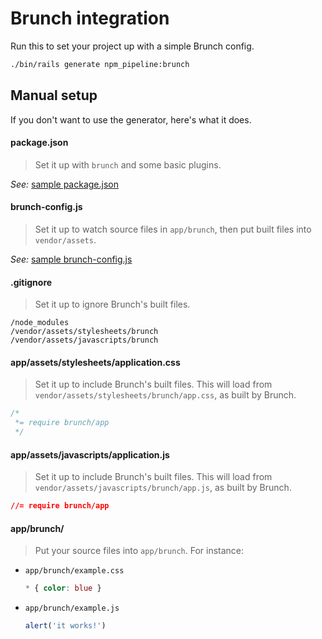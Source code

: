 # Brunch integration

Run this to set your project up with a simple Brunch config.

```sh
./bin/rails generate npm_pipeline:brunch
```

## Manual setup

If you don't want to use the generator, here's what it does.

#### package.json

> Set it up with `brunch` and some basic plugins.

_See:_ [sample package.json](../lib/generators/npm_pipeline/brunch/package.json)

#### brunch-config.js

> Set it up to watch source files in `app/brunch`, then put built files into `vendor/assets`.

_See:_ [sample brunch-config.js](../lib/generators/npm_pipeline/brunch/brunch-config.js)

#### .gitignore

> Set it up to ignore Brunch's built files.

```
/node_modules
/vendor/assets/stylesheets/brunch
/vendor/assets/javascripts/brunch
```

#### app/assets/stylesheets/application.css

> Set it up to include Brunch's built files. This will load from `vendor/assets/stylesheets/brunch/app.css`, as built by Brunch.

```css
/*
 *= require brunch/app
 */
```

#### app/assets/javascripts/application.js

> Set it up to include Brunch's built files. This will load from `vendor/assets/javascripts/brunch/app.js`, as built by Brunch.

```css
//= require brunch/app
```

#### app/brunch/

> Put your source files into `app/brunch`. For instance:

* `app/brunch/example.css`

  ```css
  * { color: blue }
  ```

* `app/brunch/example.js`

  ```js
  alert('it works!')
  ```
